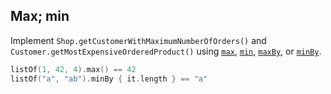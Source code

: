 ## Max; min

Implement `Shop.getCustomerWithMaximumNumberOfOrders()` and `Customer.getMostExpensiveOrderedProduct()` using
[`max`](http://kotlinlang.org/api/latest/jvm/stdlib/kotlin/max.html),
[`min`](http://kotlinlang.org/api/latest/jvm/stdlib/kotlin/min.html),
[`maxBy`](http://kotlinlang.org/api/latest/jvm/stdlib/kotlin/max-by.html), or
[`minBy`](http://kotlinlang.org/api/latest/jvm/stdlib/kotlin/min-by.html).

```kotlin
listOf(1, 42, 4).max() == 42
listOf("a", "ab").minBy { it.length } == "a"
```
